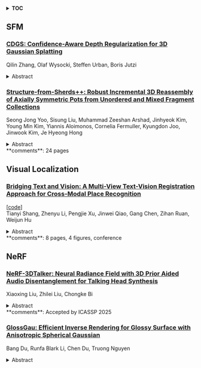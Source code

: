 <details>
  <summary><b>TOC</b></summary>
  <ol>
    <li><a href=#sfm>SFM</a></li>
      <ul>
        <li><a href=#CDGS:-Confidence-Aware-Depth-Regularization-for-3D-Gaussian-Splatting>CDGS: Confidence-Aware Depth Regularization for 3D Gaussian Splatting</a></li>
        <li><a href=#Structure-from-Sherds++:-Robust-Incremental-3D-Reassembly-of-Axially-Symmetric-Pots-from-Unordered-and-Mixed-Fragment-Collections>Structure-from-Sherds++: Robust Incremental 3D Reassembly of Axially Symmetric Pots from Unordered and Mixed Fragment Collections</a></li>
      </ul>
    </li>
    <li><a href=#visual-localization>Visual Localization</a></li>
      <ul>
        <li><a href=#Bridging-Text-and-Vision:-A-Multi-View-Text-Vision-Registration-Approach-for-Cross-Modal-Place-Recognition>Bridging Text and Vision: A Multi-View Text-Vision Registration Approach for Cross-Modal Place Recognition</a></li>
      </ul>
    </li>
    <li><a href=#nerf>NeRF</a></li>
      <ul>
        <li><a href=#NeRF-3DTalker:-Neural-Radiance-Field-with-3D-Prior-Aided-Audio-Disentanglement-for-Talking-Head-Synthesis>NeRF-3DTalker: Neural Radiance Field with 3D Prior Aided Audio Disentanglement for Talking Head Synthesis</a></li>
        <li><a href=#GlossGau:-Efficient-Inverse-Rendering-for-Glossy-Surface-with-Anisotropic-Spherical-Gaussian>GlossGau: Efficient Inverse Rendering for Glossy Surface with Anisotropic Spherical Gaussian</a></li>
      </ul>
    </li>
  </ol>
</details>

## SFM  

### [CDGS: Confidence-Aware Depth Regularization for 3D Gaussian Splatting](http://arxiv.org/abs/2502.14684)  
Qilin Zhang, Olaf Wysocki, Steffen Urban, Boris Jutzi  
<details>  
  <summary>Abstract</summary>  
  <ol>  
    3D Gaussian Splatting (3DGS) has shown significant advantages in novel view synthesis (NVS), particularly in achieving high rendering speeds and high-quality results. However, its geometric accuracy in 3D reconstruction remains limited due to the lack of explicit geometric constraints during optimization. This paper introduces CDGS, a confidence-aware depth regularization approach developed to enhance 3DGS. We leverage multi-cue confidence maps of monocular depth estimation and sparse Structure-from-Motion depth to adaptively adjust depth supervision during the optimization process. Our method demonstrates improved geometric detail preservation in early training stages and achieves competitive performance in both NVS quality and geometric accuracy. Experiments on the publicly available Tanks and Temples benchmark dataset show that our method achieves more stable convergence behavior and more accurate geometric reconstruction results, with improvements of up to 2.31 dB in PSNR for NVS and consistently lower geometric errors in M3C2 distance metrics. Notably, our method reaches comparable F-scores to the original 3DGS with only 50% of the training iterations. We expect this work will facilitate the development of efficient and accurate 3D reconstruction systems for real-world applications such as digital twin creation, heritage preservation, or forestry applications.  
  </ol>  
</details>  
  
### [Structure-from-Sherds++: Robust Incremental 3D Reassembly of Axially Symmetric Pots from Unordered and Mixed Fragment Collections](http://arxiv.org/abs/2502.13986)  
Seong Jong Yoo, Sisung Liu, Muhammad Zeeshan Arshad, Jinhyeok Kim, Young Min Kim, Yiannis Aloimonos, Cornelia Fermuller, Kyungdon Joo, Jinwook Kim, Je Hyeong Hong  
<details>  
  <summary>Abstract</summary>  
  <ol>  
    Reassembling multiple axially symmetric pots from fragmentary sherds is crucial for cultural heritage preservation, yet it poses significant challenges due to thin and sharp fracture surfaces that generate numerous false positive matches and hinder large-scale puzzle solving. Existing global approaches, which optimize all potential fragment pairs simultaneously or data-driven models, are prone to local minima and face scalability issues when multiple pots are intermixed. Motivated by Structure-from-Motion (SfM) for 3D reconstruction from multiple images, we propose an efficient reassembly method for axially symmetric pots based on iterative registration of one sherd at a time, called Structure-from-Sherds++ (SfS++). Our method extends beyond simple replication of incremental SfM and leverages multi-graph beam search to explore multiple registration paths. This allows us to effectively filter out indistinguishable false matches and simultaneously reconstruct multiple pots without requiring prior information such as base or the number of mixed objects. Our approach achieves 87% reassembly accuracy on a dataset of 142 real fragments from 10 different pots, outperforming other methods in handling complex fracture patterns with mixed datasets and achieving state-of-the-art performance. Code and results can be found in our project page https://sj-yoo.info/sfs/.  
  </ol>  
</details>  
**comments**: 24 pages  
  
  



## Visual Localization  

### [Bridging Text and Vision: A Multi-View Text-Vision Registration Approach for Cross-Modal Place Recognition](http://arxiv.org/abs/2502.14195)  
[[code](https://github.com/nuozimiaowu/Text4VPR)]  
Tianyi Shang, Zhenyu Li, Pengjie Xu, Jinwei Qiao, Gang Chen, Zihan Ruan, Weijun Hu  
<details>  
  <summary>Abstract</summary>  
  <ol>  
    Mobile robots necessitate advanced natural language understanding capabilities to accurately identify locations and perform tasks such as package delivery. However, traditional visual place recognition (VPR) methods rely solely on single-view visual information and cannot interpret human language descriptions. To overcome this challenge, we bridge text and vision by proposing a multiview (360{\deg} views of the surroundings) text-vision registration approach called Text4VPR for place recognition task, which is the first method that exclusively utilizes textual descriptions to match a database of images. Text4VPR employs the frozen T5 language model to extract global textual embeddings. Additionally, it utilizes the Sinkhorn algorithm with temperature coefficient to assign local tokens to their respective clusters, thereby aggregating visual descriptors from images. During the training stage, Text4VPR emphasizes the alignment between individual text-image pairs for precise textual description. In the inference stage, Text4VPR uses the Cascaded Cross-Attention Cosine Alignment (CCCA) to address the internal mismatch between text and image groups. Subsequently, Text4VPR performs precisely place match based on the descriptions of text-image groups. On Street360Loc, the first text to image VPR dataset we created, Text4VPR builds a robust baseline, achieving a leading top-1 accuracy of 57% and a leading top-10 accuracy of 92% within a 5-meter radius on the test set, which indicates that localization from textual descriptions to images is not only feasible but also holds significant potential for further advancement, as shown in Figure 1.  
  </ol>  
</details>  
**comments**: 8 pages, 4 figures, conference  
  
  



## NeRF  

### [NeRF-3DTalker: Neural Radiance Field with 3D Prior Aided Audio Disentanglement for Talking Head Synthesis](http://arxiv.org/abs/2502.14178)  
Xiaoxing Liu, Zhilei Liu, Chongke Bi  
<details>  
  <summary>Abstract</summary>  
  <ol>  
    Talking head synthesis is to synthesize a lip-synchronized talking head video using audio. Recently, the capability of NeRF to enhance the realism and texture details of synthesized talking heads has attracted the attention of researchers. However, most current NeRF methods based on audio are exclusively concerned with the rendering of frontal faces. These methods are unable to generate clear talking heads in novel views. Another prevalent challenge in current 3D talking head synthesis is the difficulty in aligning acoustic and visual spaces, which often results in suboptimal lip-syncing of the generated talking heads. To address these issues, we propose Neural Radiance Field with 3D Prior Aided Audio Disentanglement for Talking Head Synthesis (NeRF-3DTalker). Specifically, the proposed method employs 3D prior information to synthesize clear talking heads with free views. Additionally, we propose a 3D Prior Aided Audio Disentanglement module, which is designed to disentangle the audio into two distinct categories: features related to 3D awarded speech movements and features related to speaking style. Moreover, to reposition the generated frames that are distant from the speaker's motion space in the real space, we have devised a local-global Standardized Space. This method normalizes the irregular positions in the generated frames from both global and local semantic perspectives. Through comprehensive qualitative and quantitative experiments, it has been demonstrated that our NeRF-3DTalker outperforms state-of-the-art in synthesizing realistic talking head videos, exhibiting superior image quality and lip synchronization. Project page: https://nerf-3dtalker.github.io/NeRF-3Dtalker.  
  </ol>  
</details>  
**comments**: Accepted by ICASSP 2025  
  
### [GlossGau: Efficient Inverse Rendering for Glossy Surface with Anisotropic Spherical Gaussian](http://arxiv.org/abs/2502.14129)  
Bang Du, Runfa Blark Li, Chen Du, Truong Nguyen  
<details>  
  <summary>Abstract</summary>  
  <ol>  
    The reconstruction of 3D objects from calibrated photographs represents a fundamental yet intricate challenge in the domains of computer graphics and vision. Although neural reconstruction approaches based on Neural Radiance Fields (NeRF) have shown remarkable capabilities, their processing costs remain substantial. Recently, the advent of 3D Gaussian Splatting (3D-GS) largely improves the training efficiency and facilitates to generate realistic rendering in real-time. However, due to the limited ability of Spherical Harmonics (SH) to represent high-frequency information, 3D-GS falls short in reconstructing glossy objects. Researchers have turned to enhance the specular expressiveness of 3D-GS through inverse rendering. Yet these methods often struggle to maintain the training and rendering efficiency, undermining the benefits of Gaussian Splatting techniques. In this paper, we introduce GlossGau, an efficient inverse rendering framework that reconstructs scenes with glossy surfaces while maintaining training and rendering speeds comparable to vanilla 3D-GS. Specifically, we explicitly model the surface normals, Bidirectional Reflectance Distribution Function (BRDF) parameters, as well as incident lights and use Anisotropic Spherical Gaussian (ASG) to approximate the per-Gaussian Normal Distribution Function under the microfacet model. We utilize 2D Gaussian Splatting (2D-GS) as foundational primitives and apply regularization to significantly alleviate the normal estimation challenge encountered in related works. Experiments demonstrate that GlossGau achieves competitive or superior reconstruction on datasets with glossy surfaces. Compared with previous GS-based works that address the specular surface, our optimization time is considerably less.  
  </ol>  
</details>  
  
  



